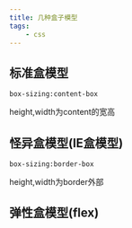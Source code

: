 ```yaml
---
title: 几种盒子模型
tags:
    - css
---
```


## 标准盒模型

`box-sizing:content-box`

height,width为content的宽高

## 怪异盒模型(IE盒模型)

`box-sizing:border-box`

height,width为border外部

## 弹性盒模型(flex)
